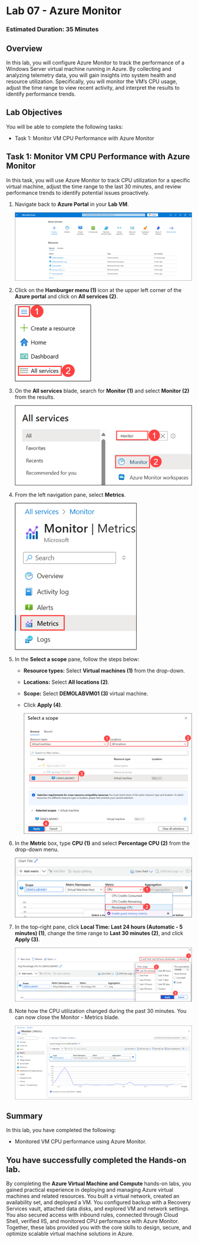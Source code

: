 ﻿# Lab 07 - Azure Monitor

### Estimated Duration: 35 Minutes

## Overview
 
In this lab, you will configure Azure Monitor to track the performance of a Windows Server virtual machine running in Azure. By collecting and analyzing telemetry data, you will gain insights into system health and resource utilization. Specifically, you will monitor the VM’s CPU usage, adjust the time range to view recent activity, and interpret the results to identify performance trends.

## Lab Objectives

You will be able to complete the following tasks:

- Task 1: Monitor VM CPU Performance with Azure Monitor

## Task 1: Monitor VM CPU Performance with Azure Monitor

In this task, you will use Azure Monitor to track CPU utilization for a specific virtual machine, adjust the time range to the last 30 minutes, and review performance trends to identify potential issues proactively.

1. Navigate back to **Azure Portal** in your **Lab VM**.

   ![](../instructions/images2/t1.png)

1. Click on the **Hamburger menu (1)** icon at the upper left corner of the **Azure portal** and click on **All services (2)**.

   ![](../instructions/images/Lab3-00.png)

1. On the **All services** blade, search for **Monitor (1)** and select **Monitor (2)** from the results.

   ![](../instructions/images/Lab6-00.png)

1. From the left navigation pane, select **Metrics**.

   ![](../instructions/images/Lab6-01.png)

1. In the **Select a scope** pane, follow the steps below:
 
   - **Resource types:** Select **Virtual machines (1)** from the drop-down.

   - **Locations:** Select **All locations (2)**.
    
   - **Scope:** Select **DEMOLABVM01 (3)** virtual machine.

   - Click **Apply (4)**.

     ![Azure Monitor metric adding scope](images/Lab6-06.png) 

1. In the **Metric** box, type **CPU (1)** and select **Percentage CPU (2)** from the drop-down menu.

    ![Azure Monitor metric cpu](images/Lab6-02.png)

1. In the top-right pane, click **Local Time: Last 24 hours (Automatic - 5 minutes) (1)**, change the time range to **Last 30 minutes (2)**, and click **Apply (3)**.

    ![](../instructions/images/Lab6-03.png)

1. Note how the CPU utilization changed during the past 30 minutes. You can now close the Monitor - Metrics blade.

    ![Azure Monitor metric review](images/Lab6-04.png)

## Summary

In this lab, you have completed the following:

- Monitored VM CPU performance using Azure Monitor.

## You have successfully completed the Hands-on lab.

By completing the **Azure Virtual Machine and Compute** hands-on labs, you gained practical experience in deploying and managing Azure virtual machines and related resources. You built a virtual network, created an availability set, and deployed a VM. You configured backup with a Recovery Services vault, attached data disks, and explored VM and network settings. You also secured access with inbound rules, connected through Cloud Shell, verified IIS, and monitored CPU performance with Azure Monitor. Together, these labs provided you with the core skills to design, secure, and optimize scalable virtual machine solutions in Azure.
